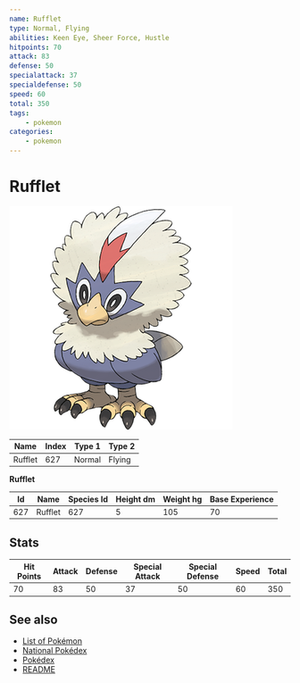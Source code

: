 ```yaml
---
name: Rufflet
type: Normal, Flying
abilities: Keen Eye, Sheer Force, Hustle
hitpoints: 70
attack: 83
defense: 50
specialattack: 37
specialdefense: 50
speed: 60
total: 350
tags:
    - pokemon
categories:
    - pokemon
---
```


# Rufflet


![Rufflet](images/627.png)

| **Name** | **Index** | **Type 1** | **Type 2** |
|----|----|----|----|
| Rufflet | 627 | Normal | Flying  |

**Rufflet** 




| **Id** | **Name** | **Species Id** | **Height dm** | **Weight hg** | **Base Experience** |
|--------|----------|----------------|------------|------------|---------------------|
| 627 | Rufflet | 627 | 5 | 105 | 70 |



## Stats

| **Hit Points** | **Attack** | **Defense** | **Special Attack** | **Special Defense** | **Speed** | **Total** |
|----------------|------------|-------------|--------------------|---------------------|-----------|-----------|
| 70 | 83 | 50 | 37 | 50 | 60 | 350 |

## See also

- [List of Pokémon](../pokemon.md)
- [National Pokédex](../national_pokedex.md)
- [Pokédex](../pokedex.md)
- [README](../README.md)
